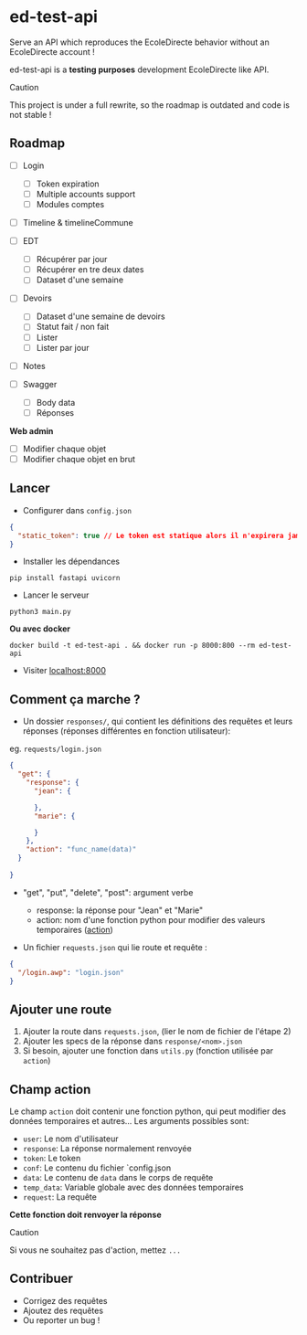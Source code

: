 # ed-test-api
Serve an API which reproduces the EcoleDirecte behavior without an EcoleDirecte account !

ed-test-api is a **testing purposes** development EcoleDirecte like API.

> [!CAUTION]
> This project is under a full rewrite, so the roadmap is outdated and code is not stable !

## Roadmap

- [ ] Login
  - [ ] Token expiration
  - [ ] Multiple accounts support
  - [ ] Modules comptes
- [ ] Timeline & timelineCommune
- [ ] EDT
  - [ ] Récupérer par jour
  - [ ] Récupérer en tre deux dates
  - [ ] Dataset d'une semaine
- [ ] Devoirs
  - [ ] Dataset d'une semaine de devoirs 
  - [ ] Statut fait / non fait
  - [ ] Lister
  - [ ] Lister par jour
- [ ] Notes

- [ ] Swagger
  - [ ] Body data
  - [ ] Réponses

**Web admin**
- [ ] Modifier chaque objet
- [ ] Modifier chaque objet en brut

## Lancer

- Configurer dans `config.json`
```json
{
  "static_token": true // Le token est statique alors il n'expirera jamais, sinon il faudra le regénérer toutes les 10 requêtes
}
```
- Installer les dépendances
```shell
pip install fastapi uvicorn
```
- Lancer le serveur
```shell
python3 main.py
```

**Ou avec docker**
```shell
docker build -t ed-test-api . && docker run -p 8000:800 --rm ed-test-api
```

- Visiter [localhost:8000](http://localhost:8000/docs)

## Comment ça marche ?

- Un dossier `responses/`, qui contient les définitions des requêtes et leurs réponses (réponses différentes en fonction utilisateur):

eg. `requests/login.json`
```json
{
  "get": {
    "response": {
      "jean": {

      },
      "marie": {

      }
    },
    "action": "func_name(data)"
  }
  
}
```

- "get", "put", "delete", "post": argument verbe
  - response: la réponse pour "Jean" et "Marie"
  - action: nom d'une fonction python pour modifier des valeurs temporaires ([action](#champ-action))

- Un fichier `requests.json` qui lie route et requête :
```json
{
  "/login.awp": "login.json"
}
```

## Ajouter une route

1. Ajouter la route dans `requests.json`, (lier le nom de fichier de l'étape 2)
2. Ajouter les specs de la réponse dans `response/<nom>.json`
3. Si besoin, ajouter une fonction dans `utils.py` (fonction utilisée par `action`)

## Champ action

Le champ `action` doit contenir une fonction python, qui peut modifier des données temporaires et autres... Les arguments possibles sont:
- `user`: Le nom d'utilisateur
- `response`: La réponse normalement renvoyée
- `token`: Le token
- `conf`: Le contenu du fichier `config.json
- `data`: Le contenu de `data` dans le corps de requête
- `temp_data`: Variable globale avec des données temporaires
- `request`: La requête

**Cette fonction doit renvoyer la réponse**

> [!CAUTION]
> Si vous ne souhaitez pas d'action, mettez `...`

## Contribuer

- Corrigez des requêtes
- Ajoutez des requêtes
- Ou reporter un bug !
